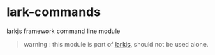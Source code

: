 # lark-commands
larkjs framework command line module

> warning : this module is part of [larkjs](https://github.com/larkjs/lark), should not be used alone.
